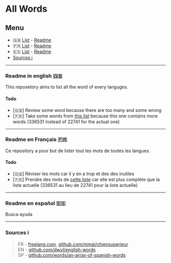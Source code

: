 # All Words

## Menu
- 🇬🇧 [List](https://github.com/PolMrt/allwords/blob/master/en/words.txt) - [Readme](https://github.com/PolMrt/allwords#readme-in-english-)
- 🇫🇷 [List](https://github.com/PolMrt/allwords/blob/master/fr/words.txt) - [Readme](https://github.com/PolMrt/allwords#readme-en-fran%C3%A7ais-)
- 🇪🇸 [List](https://github.com/PolMrt/allwords/blob/master/sp/words.txt) - [Readme](https://github.com/PolMrt/allwords#readme-en-espa%C3%B1ol-)
- [Sources ℹ](https://github.com/PolMrt/allwords#sources-%E2%84%B9)

----

### Readme in english 🇬🇧
This reposetory aims to list all the word of every languges.
#### Todo
 - [🇬🇧] Review some word because there are too many and some wrong
 - [🇫🇷] Take some words from [this list](https://raw.githubusercontent.com/mmai/chiensuperieur/master/dictionnaires/liste.de.mots.francais.frgut.txt) because this one contains more words (336531 instead of 22741 for the actual one)
 
 
 
 
 
 ----
 
### Readme en Français 🇫🇷
Ce repository a pour but de lister tout les mots de toutes les langues.
#### Todo
 - [🇬🇧] Réviser les mots car il y en a trop et des des inutiles
 - [🇫🇷] Prendre des mots de [cette liste](https://raw.githubusercontent.com/mmai/chiensuperieur/master/dictionnaires/liste.de.mots.francais.frgut.txt) car elle est plus complète que la liste actuelle (336531 au lieu de 22741 pour la liste actuelle)
 

----

### Readme en español 🇪🇸
Busca ayuda

----

### Sources ℹ
> FR - [freelang.com](https://www.freelang.com/dictionnaire/dic-francais.php), [github.com/mmai/chiensuperieur](https://raw.githubusercontent.com/mmai/chiensuperieur/master/dictionnaires/liste.de.mots.francais.frgut.txt)<br>
> EN - [github.com/dwyl/english-words](https://github.com/dwyl/english-words)<br>
> SP - [github.com/words/an-array-of-spanish-words](https://github.com/words/an-array-of-spanish-words/blob/master/corpus.txt)
